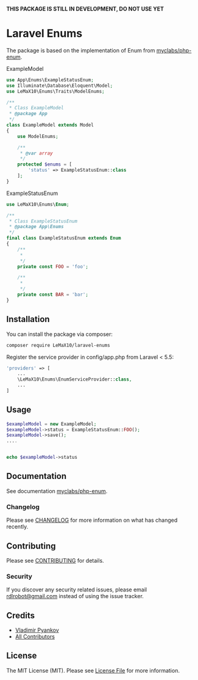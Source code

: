 **THIS PACKAGE IS STILL IN DEVELOPMENT, DO NOT USE YET**

# Laravel Enums

The package is based on the implementation of Enum from [myclabs/php-enum](https://github.com/myclabs/php-enum).

ExampleModel
```php
use App\Enums\ExampleStatusEnum;
use Illuminate\Database\Eloquent\Model;
use LeMaX10\Enums\Traits\ModelEnums;

/**
 * Class ExampleModel
 * @package App
 */
class ExampleModel extends Model
{
    use ModelEnums;

    /**
     * @var array
     */
    protected $enums = [
        'status' => ExampleStatusEnum::class
    ];
}
```

ExampleStatusEnum
```php
use LeMaX10\Enums\Enum;

/**
 * Class ExampleStatusEnum
 * @package App\Enums
 */
final class ExampleStatusEnum extends Enum
{
    /**
     *
     */
    private const FOO = 'foo';

    /**
     *
     */
    private const BAR = 'bar';
}
```
## Installation

You can install the package via composer:

```bash
composer require LeMaX10/laravel-enums
```

Register the service provider in config/app.php from Laravel < 5.5:

```php
'providers' => [
    ...
    \LeMaX10\Enums\EnumServiceProvider::class,
    ...
]
```
## Usage

``` php
$exampleModel = new ExampleModel;
$exampleModel->status = ExampleStatusEnum::FOO();
$exampleModel->save();
....


echo $exampleModel->status
```

## Documentation

See documentation [myclabs/php-enum](https://github.com/myclabs/php-enum).

### Changelog

Please see [CHANGELOG](CHANGELOG.md) for more information on what has changed recently.

## Contributing

Please see [CONTRIBUTING](CONTRIBUTING.md) for details.

### Security

If you discover any security related issues, please email rdlrobot@gmail.com instead of using the issue tracker.

## Credits

- [Vladimir Pyankov](https://github.com/lemax10)
- [All Contributors](../../contributors)

## License

The MIT License (MIT). Please see [License File](LICENSE.md) for more information.